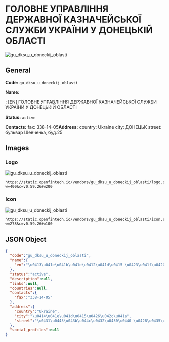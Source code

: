 
# ГОЛОВНЕ УПРАВЛІННЯ ДЕРЖАВНОЇ КАЗНАЧЕЙСЬКОЇ СЛУЖБИ УКРАЇНИ У ДОНЕЦЬКІЙ ОБЛАСТІ 
![gu_dksu_u_doneckij_oblasti](https://static.openfintech.io/vendors/gu_dksu_u_doneckij_oblasti/logo.svg?w=400&c=v0.59.26#w200)  

## General 
 
**Code:** `gu_dksu_u_doneckij_oblasti` 
 
**Name:** 
 
:	[EN] ГОЛОВНЕ УПРАВЛІННЯ ДЕРЖАВНОЇ КАЗНАЧЕЙСЬКОЇ СЛУЖБИ УКРАЇНИ У ДОНЕЦЬКІЙ ОБЛАСТІ 
 
**Status:** `active` 
 
**Contacts:** 
fax: 338-14-05**Address:** 
country: Ukraine 
city: ДОНЕЦЬК 
street: бульвар Шевченка, буд.25 

## Images 

### Logo 
 
![gu_dksu_u_doneckij_oblasti](https://static.openfintech.io/vendors/gu_dksu_u_doneckij_oblasti/logo.svg?w=400&c=v0.59.26#w200)  

```
https://static.openfintech.io/vendors/gu_dksu_u_doneckij_oblasti/logo.svg?w=400&c=v0.59.26#w200
```  

### Icon 
 
![gu_dksu_u_doneckij_oblasti](https://static.openfintech.io/vendors/gu_dksu_u_doneckij_oblasti/icon.svg?w=278&c=v0.59.26#w100)  

```
https://static.openfintech.io/vendors/gu_dksu_u_doneckij_oblasti/icon.svg?w=278&c=v0.59.26#w100
```  

## JSON Object 

```json
{
  "code":"gu_dksu_u_doneckij_oblasti",
  "name":{
    "en":"\u0413\u041e\u041b\u041e\u0412\u041d\u0415 \u0423\u041f\u0420\u0410\u0412\u041b\u0406\u041d\u041d\u042f \u0414\u0415\u0420\u0416\u0410\u0412\u041d\u041e\u0407 \u041a\u0410\u0417\u041d\u0410\u0427\u0415\u0419\u0421\u042c\u041a\u041e\u0407 \u0421\u041b\u0423\u0416\u0411\u0418 \u0423\u041a\u0420\u0410\u0407\u041d\u0418 \u0423 \u0414\u041e\u041d\u0415\u0426\u042c\u041a\u0406\u0419 \u041e\u0411\u041b\u0410\u0421\u0422\u0406"
  },
  "status":"active",
  "description":null,
  "links":null,
  "countries":null,
  "contacts":{
    "fax":"338-14-05"
  },
  "address":{
    "country":"Ukraine",
    "city":"\u0414\u041e\u041d\u0415\u0426\u042c\u041a",
    "street":"\u0431\u0443\u043b\u044c\u0432\u0430\u0440 \u0428\u0435\u0432\u0447\u0435\u043d\u043a\u0430, \u0431\u0443\u0434.25"
  },
  "social_profiles":null
}
```  
